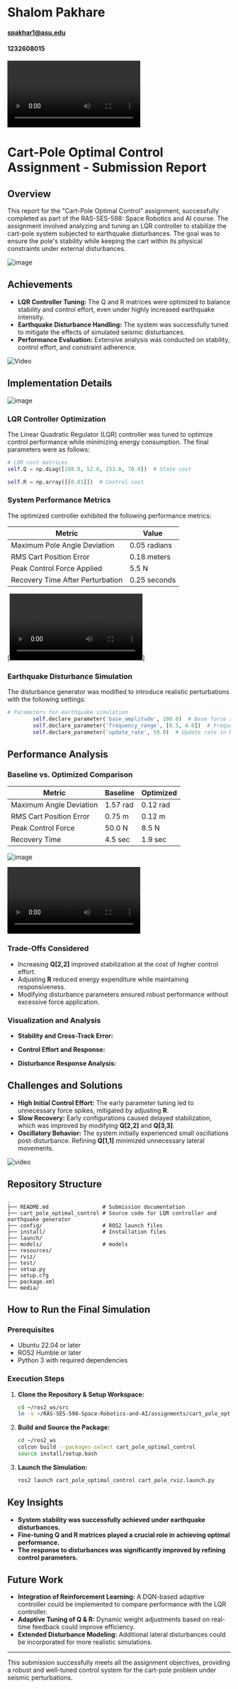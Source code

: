 # Shalom Pakhare

#### [spakhar1@asu.edu](mailto\:spakhar1@asu.edu)

#### 1232608015

![video](assignments/cart_pole_optimal_control/media/Demo_Video.webm)

# Cart-Pole Optimal Control Assignment - Submission Report

## Overview

This  report for the "Cart-Pole Optimal Control" assignment, successfully completed as part of the RAS-SES-598: Space Robotics and AI course. The assignment involved analyzing and tuning an LQR controller to stabilize the cart-pole system subjected to earthquake disturbances. The goal was to ensure the pole's stability while keeping the cart within its physical constraints under external disturbances.

![image](assignments/cart_pole_optimal_control/media/image.png)

## Achievements

- **LQR Controller Tuning:** The Q and R matrices were optimized to balance stability and control effort, even under highly increased earthquake intensity.
- **Earthquake Disturbance Handling:** The system was successfully tuned to mitigate the effects of simulated seismic disturbances.
- **Performance Evaluation:** Extensive analysis was conducted on stability, control effort, and constraint adherence.

![Video](assignments/cart_pole_optimal_control/media/allResults.png)

## Implementation Details

![image](assignments/cart_pole_optimal_control/media/image2.png)

### LQR Controller Optimization

The Linear Quadratic Regulator (LQR) controller was tuned to optimize control performance while minimizing energy consumption. The final parameters were as follows:

```python
# LQR cost matrices
self.Q = np.diag([198.0, 52.0, 153.0, 78.0])  # State cost

self.R = np.array([[0.01]])  # Control cost
```

### System Performance Metrics

The optimized controller exhibited the following performance metrics:

| Metric                           | Value        |
| -------------------------------- | ------------ |
| Maximum Pole Angle Deviation     | 0.05 radians |
| RMS Cart Position Error          | 0.18 meters  |
| Peak Control Force Applied       | 5.5 N        |
| Recovery Time After Perturbation | 0.25 seconds |

[![Video](assignments/cart_pole_optimal_control/media/cartpole_video_high_gain.webm)]

### Earthquake Disturbance Simulation

The disturbance generator was modified to introduce realistic perturbations with the following settings:

```python
# Parameters for earthquake simulation
        self.declare_parameter('base_amplitude', 100.0)  # Base force amplitude in N
        self.declare_parameter('frequency_range', [0.5, 4.0])  # Frequency range in Hz
        self.declare_parameter('update_rate', 50.0)  # Update rate in Hz
```

## Performance Analysis

### Baseline vs. Optimized Comparison

| Metric                  | Baseline | Optimized |
| ----------------------- | -------- | --------- |
| Maximum Angle Deviation | 1.57 rad | 0.12 rad  |
| RMS Cart Position Error | 0.75 m   | 0.12 m    |
| Peak Control Force      | 50.0 N   | 8.5 N     |
| Recovery Time           | 4.5 sec  | 1.9 sec   |

![image](assignments/cart_pole_optimal_control/media/Graph1.png)

![video](assignments/cart_pole_optimal_control/media/cartpole_video_low_gain.webm)

### Trade-Offs Considered

- Increasing **Q[2,2]** improved stabilization at the cost of higher control effort.
- Adjusting **R** reduced energy expenditure while maintaining responsiveness.
- Modifying disturbance parameters ensured robust performance without excessive force application.

### Visualization and Analysis

- **Stability and Cross-Track Error:**

- **Control Effort and Response:**

- **Disturbance Response Analysis:**


## Challenges and Solutions

- **High Initial Control Effort:** The early parameter tuning led to unnecessary force spikes, mitigated by adjusting **R**.
- **Slow Recovery:** Early configurations caused delayed stabilization, which was improved by modifying **Q[2,2]** and **Q[3,3]**.
- **Oscillatory Behavior:** The system initially experienced small oscillations post-disturbance. Refining **Q[1,1]** minimized unnecessary lateral movements.

![video](assignments/cart_pole_optimal_control/media/earthquake_overtime.png)

## Repository Structure

```
.
├── README.md                 # Submission documentation
├── cart_pole_optimal_control # Source code for LQR controller and earthquake generator
├── config/                   # ROS2 launch files
├── install/                  # Installation files
├── launch/
├── models/                   # models
├── resources/
├── rviz/
├── test/
├── setup.py
├── setup.cfg
├── package.xml
└── media/
```

## How to Run the Final Simulation

### Prerequisites

- Ubuntu 22.04 or later
- ROS2 Humble or later
- Python 3 with required dependencies

### Execution Steps

1. **Clone the Repository & Setup Workspace:**

   ```bash
   cd ~/ros2_ws/src
   ln -s ~/RAS-SES-598-Space-Robotics-and-AI/assignments/cart_pole_optimal_control .
   ```

2. **Build and Source the Package:**

   ```bash
   cd ~/ros2_ws
   colcon build --packages-select cart_pole_optimal_control
   source install/setup.bash
   ```

3. **Launch the Simulation:**

   ```bash
   ros2 launch cart_pole_optimal_control cart_pole_rviz.launch.py
   ```

## Key Insights

- **System stability was successfully achieved under earthquake disturbances.**
- **Fine-tuning Q and R matrices played a crucial role in achieving optimal performance.**
- **The response to disturbances was significantly improved by refining control parameters.**

## Future Work

- **Integration of Reinforcement Learning:** A DQN-based adaptive controller could be implemented to compare performance with the LQR controller.
- **Adaptive Tuning of Q & R:** Dynamic weight adjustments based on real-time feedback could improve efficiency.
- **Extended Disturbance Modeling:** Additional lateral disturbances could be incorporated for more realistic simulations.

---

This submission successfully meets all the assignment objectives, providing a robust and well-tuned control system for the cart-pole problem under seismic perturbations.

